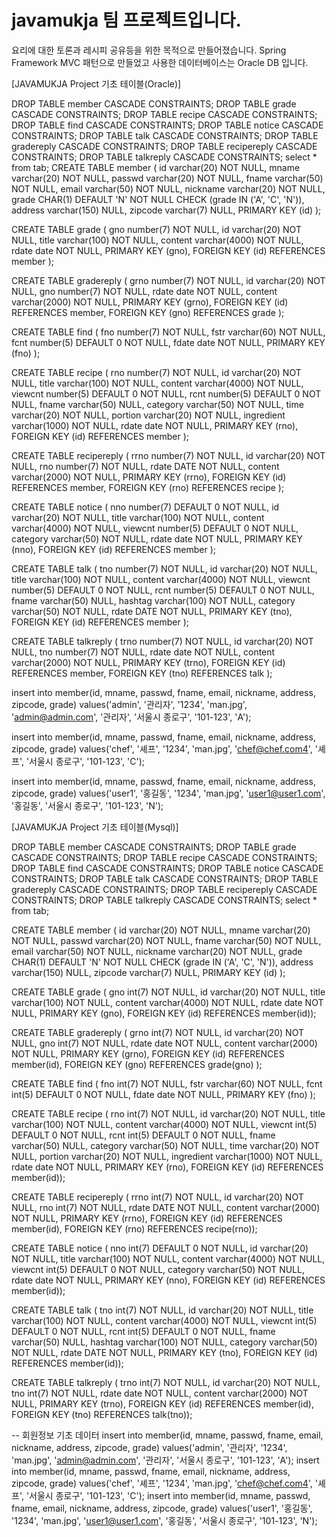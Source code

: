 # javamukja 팀 프로젝트입니다.
요리에 대한 토론과 레시피 공유등을 위한 목적으로 만들어졌습니다.
Spring Framework MVC 패턴으로 만들었고 사용한 데이터베이스는 Oracle DB 입니다.


[JAVAMUKJA Project 기초 테이블(Oracle)]


DROP TABLE member CASCADE CONSTRAINTS;
DROP TABLE grade CASCADE CONSTRAINTS;
DROP TABLE recipe CASCADE CONSTRAINTS;
DROP TABLE find CASCADE CONSTRAINTS;
DROP TABLE notice CASCADE CONSTRAINTS;
DROP TABLE talk CASCADE CONSTRAINTS;
DROP TABLE gradereply CASCADE CONSTRAINTS;
DROP TABLE recipereply CASCADE CONSTRAINTS;
DROP TABLE talkreply CASCADE CONSTRAINTS;
select * from tab;
CREATE TABLE member (
       id                   varchar(20) NOT NULL,
       mname                varchar(20) NOT NULL,
       passwd               varchar(20) NOT NULL,
       fname                varchar(50) NOT NULL,
       email                varchar(50) NOT NULL,
       nickname             varchar(20) NOT NULL,
       grade                CHAR(1) DEFAULT 'N' NOT NULL
                                   CHECK (grade IN ('A', 'C', 'N')),
       address              varchar(150) NULL,
       zipcode              varchar(7) NULL,
       PRIMARY KEY (id)
);


CREATE TABLE grade (
       gno                  number(7) NOT NULL,
       id                   varchar(20) NOT NULL,
       title                varchar(100) NOT NULL,
       content              varchar(4000) NOT NULL,
       rdate                date NOT NULL,
       PRIMARY KEY (gno), 
       FOREIGN KEY (id)
                             REFERENCES member
);


CREATE TABLE gradereply (
       grno                 number(7) NOT NULL,
       id                   varchar(20) NOT NULL,
       gno                  number(7) NOT NULL,
       rdate                date NOT NULL,
       content              varchar(2000) NOT NULL,
       PRIMARY KEY (grno), 
       FOREIGN KEY (id)
                             REFERENCES member, 
       FOREIGN KEY (gno)
                             REFERENCES grade
);


CREATE TABLE find (
       fno                  number(7) NOT NULL,
       fstr                 varchar(60) NOT NULL,
       fcnt                 number(5) DEFAULT 0 NOT NULL,
       fdate                date NOT NULL,
       PRIMARY KEY (fno)
);


CREATE TABLE recipe (
       rno                  number(7) NOT NULL,
       id                   varchar(20) NOT NULL,
       title                varchar(100) NOT NULL,
       content              varchar(4000) NOT NULL,
       viewcnt              number(5) DEFAULT 0 NOT NULL,
       rcnt                 number(5) DEFAULT 0 NOT NULL,
       fname                varchar(50) NULL,
       category             varchar(50) NOT NULL,
       time                 varchar(20) NOT NULL,
       portion              varchar(20) NOT NULL,
       ingredient           varchar(1000) NOT NULL,
       rdate                date NOT NULL,
       PRIMARY KEY (rno), 
       FOREIGN KEY (id)
                             REFERENCES member
);


CREATE TABLE recipereply (
       rrno                 number(7) NOT NULL,
       id                   varchar(20) NOT NULL,
       rno                  number(7) NOT NULL,
       rdate                DATE NOT NULL,
       content              varchar(2000) NOT NULL,
       PRIMARY KEY (rrno), 
       FOREIGN KEY (id)
                             REFERENCES member, 
       FOREIGN KEY (rno)
                             REFERENCES recipe
);


CREATE TABLE notice (
       nno                  number(7) DEFAULT 0 NOT NULL,
       id                   varchar(20) NOT NULL,
       title                varchar(100) NOT NULL,
       content              varchar(4000) NOT NULL,
       viewcnt              number(5) DEFAULT 0 NOT NULL,
       category             varchar(50) NOT NULL,
       rdate                date NOT NULL,
       PRIMARY KEY (nno), 
       FOREIGN KEY (id)
                             REFERENCES member
);



CREATE TABLE talk (
       tno                  number(7) NOT NULL,
       id                   varchar(20) NOT NULL,
       title                varchar(100) NOT NULL,
       content              varchar(4000) NOT NULL,
       viewcnt              number(5) DEFAULT 0 NOT NULL,
       rcnt                 number(5) DEFAULT 0 NOT NULL,
       fname                varchar(50) NULL,
       hashtag              varchar(100) NOT NULL,
       category             varchar(50) NOT NULL,
       rdate                DATE NOT NULL,
       PRIMARY KEY (tno), 
       FOREIGN KEY (id)
                             REFERENCES member
);

CREATE TABLE talkreply (
       trno                 number(7) NOT NULL,
       id                   varchar(20) NOT NULL,
       tno                  number(7) NOT NULL,
       rdate                date NOT NULL,
       content              varchar(2000) NOT NULL,
       PRIMARY KEY (trno), 
       FOREIGN KEY (id)
                             REFERENCES member, 
       FOREIGN KEY (tno)
                             REFERENCES talk
);

insert into member(id, mname, passwd, fname, email, nickname, address, zipcode, grade)
values('admin', '관리자', '1234', 'man.jpg', 'admin@admin.com', '관리자',
'서울시 종로구', '101-123', 'A');

insert into member(id, mname, passwd, fname, email, nickname, address, zipcode, grade)
values('chef', '셰프', '1234', 'man.jpg', 'chef@chef.com4', '셰프',
'서울시 종로구', '101-123', 'C');

insert into member(id, mname, passwd, fname, email, nickname, address, zipcode, grade)
values('user1', '홍길동', '1234', 'man.jpg', 'user1@user1.com', '홍길동',
'서울시 종로구', '101-123', 'N');

[JAVAMUKJA Project 기초 테이블(Mysql)]




DROP TABLE member CASCADE CONSTRAINTS; DROP TABLE grade CASCADE CONSTRAINTS; DROP TABLE recipe CASCADE CONSTRAINTS; DROP TABLE find CASCADE CONSTRAINTS; DROP TABLE notice CASCADE CONSTRAINTS; DROP TABLE talk CASCADE CONSTRAINTS; DROP TABLE gradereply CASCADE CONSTRAINTS; DROP TABLE recipereply CASCADE CONSTRAINTS; DROP TABLE talkreply CASCADE CONSTRAINTS; select * from tab;
 
CREATE TABLE member ( id varchar(20) NOT NULL, mname varchar(20) NOT NULL, passwd varchar(20) NOT NULL, fname varchar(50) NOT NULL, email varchar(50) NOT NULL, nickname varchar(20) NOT NULL, grade CHAR(1) DEFAULT 'N' NOT NULL CHECK (grade IN ('A', 'C', 'N')), address varchar(150) NULL, zipcode varchar(7) NULL, PRIMARY KEY (id) );

CREATE TABLE grade ( gno int(7) NOT NULL, id varchar(20) NOT NULL, title varchar(100) NOT NULL, content varchar(4000) NOT NULL, rdate date NOT NULL, PRIMARY KEY (gno), FOREIGN KEY (id) REFERENCES member(id));

CREATE TABLE gradereply ( grno int(7) NOT NULL, id varchar(20) NOT NULL, gno int(7) NOT NULL, rdate date NOT NULL, content varchar(2000) NOT NULL, PRIMARY KEY (grno), FOREIGN KEY (id) REFERENCES member(id), FOREIGN KEY (gno) REFERENCES grade(gno) );

CREATE TABLE find ( fno int(7) NOT NULL, fstr varchar(60) NOT NULL, fcnt int(5) DEFAULT 0 NOT NULL, fdate date NOT NULL, PRIMARY KEY (fno) );

CREATE TABLE recipe ( rno int(7) NOT NULL, id varchar(20) NOT NULL, title varchar(100) NOT NULL, content varchar(4000) NOT NULL, viewcnt int(5) DEFAULT 0 NOT NULL, rcnt int(5) DEFAULT 0 NOT NULL, fname varchar(50) NULL, category varchar(50) NOT NULL, time varchar(20) NOT NULL, portion varchar(20) NOT NULL, ingredient varchar(1000) NOT NULL, rdate date NOT NULL, PRIMARY KEY (rno), FOREIGN KEY (id) REFERENCES member(id));

CREATE TABLE recipereply ( rrno int(7) NOT NULL, id varchar(20) NOT NULL, rno int(7) NOT NULL, rdate DATE NOT NULL, content varchar(2000) NOT NULL, PRIMARY KEY (rrno), FOREIGN KEY (id) REFERENCES member(id), FOREIGN KEY (rno) REFERENCES recipe(rno));

CREATE TABLE notice ( nno int(7) DEFAULT 0 NOT NULL, id varchar(20) NOT NULL, title varchar(100) NOT NULL, content varchar(4000) NOT NULL, viewcnt int(5) DEFAULT 0 NOT NULL, category varchar(50) NOT NULL, rdate date NOT NULL, PRIMARY KEY (nno), FOREIGN KEY (id) REFERENCES member(id));

CREATE TABLE talk ( tno int(7) NOT NULL, id varchar(20) NOT NULL, title varchar(100) NOT NULL, content varchar(4000) NOT NULL, viewcnt int(5) DEFAULT 0 NOT NULL, rcnt int(5) DEFAULT 0 NOT NULL, fname varchar(50) NULL, hashtag varchar(100) NOT NULL, category varchar(50) NOT NULL, rdate DATE NOT NULL, PRIMARY KEY (tno), FOREIGN KEY (id) REFERENCES member(id));

CREATE TABLE talkreply ( trno int(7) NOT NULL, id varchar(20) NOT NULL, tno int(7) NOT NULL, rdate date NOT NULL, content varchar(2000) NOT NULL, PRIMARY KEY (trno), FOREIGN KEY (id) REFERENCES member(id), FOREIGN KEY (tno) REFERENCES talk(tno));

-- 회원정보 기초 데이터
insert into member(id, mname, passwd, fname, email, nickname, address, zipcode, grade) values('admin', '관리자', '1234', 'man.jpg', 'admin@admin.com', '관리자', '서울시 종로구', '101-123', 'A');
insert into member(id, mname, passwd, fname, email, nickname, address, zipcode, grade) values('chef', '셰프', '1234', 'man.jpg', 'chef@chef.com4', '셰프', '서울시 종로구', '101-123', 'C');
insert into member(id, mname, passwd, fname, email, nickname, address, zipcode, grade) values('user1', '홍길동', '1234', 'man.jpg', 'user1@user1.com', '홍길동', '서울시 종로구', '101-123', 'N');






